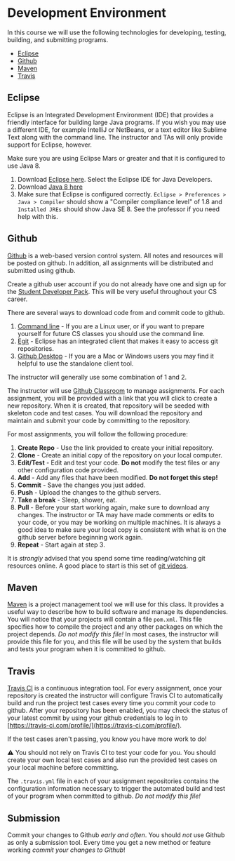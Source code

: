Development Environment
=======================

In this course we will use the following technologies for developing, testing, building, and submitting programs.

- [Eclipse](#eclipse)
- [Github](#github)
- [Maven](#maven)
- [Travis](#travis)

## Eclipse
Eclipse is an Integrated Development Environment (IDE) that provides a friendly interface for building large Java programs. If you wish you may use a different IDE, for example IntelliJ or NetBeans, or a text editor like Sublime Text along with the command line. The instructor and TAs will only provide support for Eclipse, however.

Make sure you are using Eclipse Mars or greater and that it is configured to use Java 8.

1. Download [Eclipse here](https://eclipse.org/). Select the Eclipse IDE for Java Developers.
2. Download [Java 8 here](http://www.oracle.com/technetwork/java/javase/downloads/index.html)
3. Make sure that Eclipse is configured correctly. `Eclipse > Preferences > Java > Compiler` should show a "Compiler compliance level" of 1.8 and `Installed JREs` should show Java SE 8. See the professor if you need help with this.


## Github
[Github](https://github.com/) is a web-based version control system. All notes and resources will be posted on github. In addition, all assignments will be distributed and submitted using github. 

Create a github user account if you do not already have one and sign up for the [Student Developer Pack](https://education.github.com/pack). This will be very useful throughout your CS career.

There are several ways to download code from and commit code to github.

1. [Command line](https://git-scm.com/book/en/v2/Getting-Started-Installing-Git) - If you are a Linux user, or if you want to prepare yourself for future CS classes you should use the command line.
2. [Egit](http://www.eclipse.org/egit/) - Eclipse has an integrated client that makes it easy to access git repositories. 
3. [Github Desktop](https://desktop.github.com/) - If you are a Mac or Windows users you may find it helpful to use the standalone client tool. 

The instructor will generally use some combination of 1 and 2. 

The instructor will use [Github Classroom](https://classroom.github.com/) to manage assignments. For each assignment, you will be provided with a link that you will click to create a new repository. When it is created, that repository will be seeded with skeleton code and test cases. You will download the repository and maintain and submit your code by committing to the repository.

For most assignments, you will follow the following procedure:

1. **Create Repo** - Use the link provided to create your initial repository.
2. **Clone** - Create an initial copy of the repository on your local computer.
3. **Edit/Test** - Edit and test your code. **Do not** modify the test files or any other configuration code provided.
3. **Add** - Add any files that have been modified. **Do not forget this step!**
4. **Commit** - Save the changes you just added.
5. **Push** - Upload the changes to the github servers.
6. **Take a break** - Sleep, shower, eat.
7. **Pull** - Before your start working again, make sure to download any changes. The instructor or TA may have made comments or edits to your code, or you may be working on multiple machines. It is always a good idea to make sure your local copy is consistent with what is on the github server before beginning work again.
8. **Repeat** - Start again at step 3.

It is *strongly* advised that you spend some time reading/watching git resources online. A good place to start is this set of [git videos](https://git-scm.com/videos).

<!--## Loading Projects into Eclipse
1. Open Eclipse specifying the directory created by the Github tool (e.g., `/Users/srollins/cs601/srollins-labs`). Make sure to select the `<username>/labs` repository.
2. Right-click under the `Package Explorer` and select `New > Java Project`.
3. In the `Project name:` field, type `CS601Labs`. Make sure to specify this exactly as it will see that there is a directory with this name and automatically import its contents.
4. Click `Finish`.
5. Modify your build path to include JUnit by right-clicking on the project folder, selecting `Build Path > Add Libraries`, then selecting `JUnit`. 
6. You're done!

## Pulling Down New Projects
The instructor may add new projects to your repositories as new work is assigned. In the Github tool, simply `Sync` to pull down the latest updates from github. Then, follow the steps listed in the [Loading Projects into Eclipse](#loading-projects-into-eclipse) section to load the projects into Eclipse and begin work.
-->

## Maven

[Maven](https://maven.apache.org/) is a project management tool we will use for this class. It provides a useful way to describe how to build software and manage its dependencies. You will notice that your projects will contain a file `pom.xml`. This file specifies how to compile the project and any other packages on which the project depends. *Do not modify this file!* In most cases, the instructor will provide this file for you, and this file will be used by the system that builds and tests your program when it is committed to github. 

## Travis

[Travis CI](https://travis-ci.com/) is a continuous integration tool. For every assignment, once your repository is created the instructor will configure Travis CI to automatically build and run the project test cases every time you commit your code to github. After your repository has been enabled, you may check the status of your latest commit by using your github credentials to log in to [https://travis-ci.com/profile/](https://travis-ci.com/profile/).

If the test cases aren't passing, you know you have more work to do! 

:warning: You should not rely on Travis CI to test your code for you. You should create your own local test cases and also run the provided test cases on your local machine before committing.

The `.travis.yml` file in each of your assignment repositories contains the configuration information necessary to trigger the automated build and test of your program when committed to github. *Do not modify this file!*


## Submission
Commit your changes to Github *early and often*. You should *not* use Github as only a submission tool. Every time you get a new method or feature working *commit your changes to Github*! 

